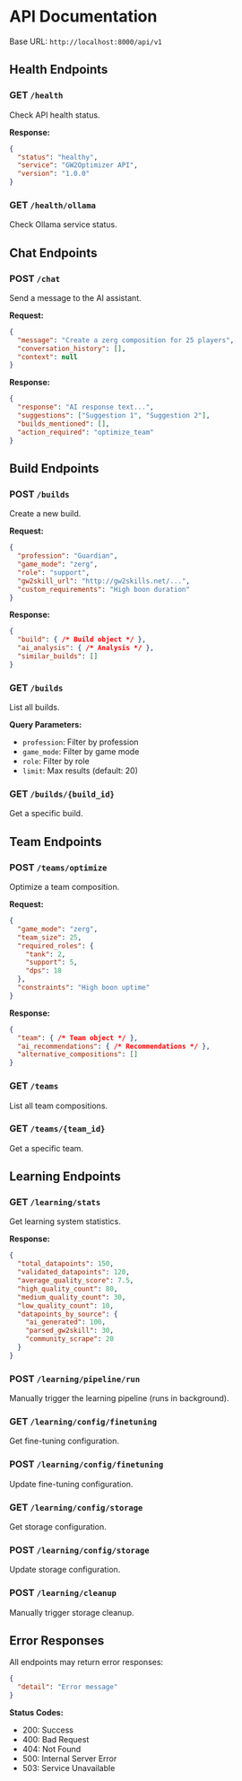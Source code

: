 # API Documentation

Base URL: `http://localhost:8000/api/v1`

## Health Endpoints

### GET `/health`
Check API health status.

**Response:**
```json
{
  "status": "healthy",
  "service": "GW2Optimizer API",
  "version": "1.0.0"
}
```

### GET `/health/ollama`
Check Ollama service status.

## Chat Endpoints

### POST `/chat`
Send a message to the AI assistant.

**Request:**
```json
{
  "message": "Create a zerg composition for 25 players",
  "conversation_history": [],
  "context": null
}
```

**Response:**
```json
{
  "response": "AI response text...",
  "suggestions": ["Suggestion 1", "Suggestion 2"],
  "builds_mentioned": [],
  "action_required": "optimize_team"
}
```

## Build Endpoints

### POST `/builds`
Create a new build.

**Request:**
```json
{
  "profession": "Guardian",
  "game_mode": "zerg",
  "role": "support",
  "gw2skill_url": "http://gw2skills.net/...",
  "custom_requirements": "High boon duration"
}
```

**Response:**
```json
{
  "build": { /* Build object */ },
  "ai_analysis": { /* Analysis */ },
  "similar_builds": []
}
```

### GET `/builds`
List all builds.

**Query Parameters:**
- `profession`: Filter by profession
- `game_mode`: Filter by game mode
- `role`: Filter by role
- `limit`: Max results (default: 20)

### GET `/builds/{build_id}`
Get a specific build.

## Team Endpoints

### POST `/teams/optimize`
Optimize a team composition.

**Request:**
```json
{
  "game_mode": "zerg",
  "team_size": 25,
  "required_roles": {
    "tank": 2,
    "support": 5,
    "dps": 18
  },
  "constraints": "High boon uptime"
}
```

**Response:**
```json
{
  "team": { /* Team object */ },
  "ai_recommendations": { /* Recommendations */ },
  "alternative_compositions": []
}
```

### GET `/teams`
List all team compositions.

### GET `/teams/{team_id}`
Get a specific team.

## Learning Endpoints

### GET `/learning/stats`
Get learning system statistics.

**Response:**
```json
{
  "total_datapoints": 150,
  "validated_datapoints": 120,
  "average_quality_score": 7.5,
  "high_quality_count": 80,
  "medium_quality_count": 30,
  "low_quality_count": 10,
  "datapoints_by_source": {
    "ai_generated": 100,
    "parsed_gw2skill": 30,
    "community_scrape": 20
  }
}
```

### POST `/learning/pipeline/run`
Manually trigger the learning pipeline (runs in background).

### GET `/learning/config/finetuning`
Get fine-tuning configuration.

### POST `/learning/config/finetuning`
Update fine-tuning configuration.

### GET `/learning/config/storage`
Get storage configuration.

### POST `/learning/config/storage`
Update storage configuration.

### POST `/learning/cleanup`
Manually trigger storage cleanup.

## Error Responses

All endpoints may return error responses:

```json
{
  "detail": "Error message"
}
```

**Status Codes:**
- 200: Success
- 400: Bad Request
- 404: Not Found
- 500: Internal Server Error
- 503: Service Unavailable
